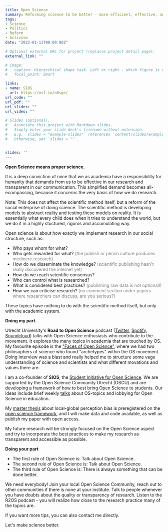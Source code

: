 ```yaml
---
title: Open Science
summary: Reforming science to be better - more efficient, effective, and transparent. It is high time.
tags:
- Science
- Politics
- Reform
- Activism
date: "2022-01-11T00:00:00Z"

# Optional external URL for project (replaces project detail page).
external_link: ""

# image:
#   caption: Hierarchical shape task. Left or right - which figure is more similar to the top? 
#   focal_point: Smart

links:
- name: SIOS
  url: https://osf.io/n8sge/
url_code: ""
url_pdf: ""
url_slides: ""
url_video: ""

# Slides (optional).
#   Associate this project with Markdown slides.
#   Simply enter your slide deck's filename without extension.
#   E.g. `slides = "example-slides"` references `content/slides/example-slides.md`.
#   Otherwise, set `slides = ""`.


slides: ''
---
```

**Open Science means proper science.**

It is a deep conviction of mine that we as academia have a responsibility for humanity that demands from us to be effective in our research and transparent in our communication. This simplified demand becomes all-ecompassing, because it concerns the very basis of how we do research.

Note: This does not affect the scientific method itself, but a reform of the social enterprise of doing science. The scientific method is developing models to abstract reality and testing these models on reality. It is essentially what every child does when it tries to understand the world, but we do it in a highly stuctured, rigoros and accumulating way.

Open science is about how exactly we implement research in our social structure, such as:
- Who pays whom for what?
- Who gets rewarded for what? <font color="grey">(the publish or perish culture produces mediocre research)</font>
- How do we disseminate the knowledge? <font color="grey">(scientific publishing hasn't really discovered the internet yet)</font>
- How do we reach scientific consensus?
- Who can control what is researched?
- What is considered best practices? <font color="grey">(publishing raw data is not optional!)</font>
- How we can criticise research? <font color="grey">(no comment section under papers where researchers can discuss, are you serious?)</font>

These topics have nothing to do with the scientific method itself, but only with the academic system.

**Doing my part.**

Utrecht University's **Road to Open Science** podcast ([Twitter](https://twitter.com/R2OSpodcast), [Spotify](https://open.spotify.com/show/6GvtmgOjs4lc76Aiz9RO46), [Soundcloud](https://soundcloud.com/utrechtyoungacademy)) talks with Open Science enthusiasts who contribute to the movement. It explores the many topics in academia that are touched by OS. My favourite episode is the ["Faces of Open Science"](https://open.spotify.com/episode/5s435lLwFcIPMjv6IxZugB), where we had two philosophers of science who found "archetypes" within the OS movement. Doing interview was a blast and really helped me to structure some vage understanding of science and scientists and what different movations and values there are.

I am a co-founder of **SIOS**, the [Student Initiative for Open Science](https://openscience-utrecht.com/sios-utrecht-1/). We are supported by the Open Science Community Utrecht (OSCU) and are developing a framework of how to best bring Open Science to students. Our ideas include brief weekly [talks](https://www.youtube.com/watch?v=_AHprT0mosw) about OS-topics and lobbying for Open Science in education.

My [master thesis](https://www.felixschweigkofler.com/project/local-global/) about local-global perception bias is preregistered on the [open science framework](https://osf.io/n8sge/), and I will make data and code available, as well as publish my paper with open access.

My future research will be strongly focused on the Open Science aspect and try to incorporate the best practices to make my research as transparent and accessible as possible.

**Doing your part**

- The first rule of Open Science is: Talk about Open Science.
- The second rule of Open Science is: Talk about Open Science.
- The third rule of Open Science is: There is always something that can be done better.

We need everybody! Join your local Open Science Community, reach out to other communities if there is none at your institute. Talk to people whenever you have doubts about the quality or transparency of research. Listen to the R2OS podcast - you will realize how close to the research practice many of the topics are.

If you want more tips, you can also contact me directly.

Let's make science better.
